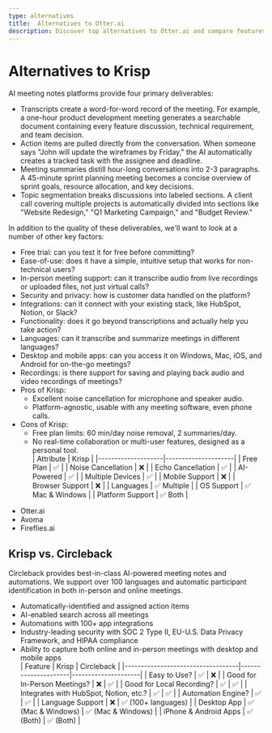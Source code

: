 ```yaml
---
type: alternatives
title:  Alternatives to Otter.ai  
description: Discover top alternatives to Otter.ai and compare features with Circleback. Make an informed choice for your transcription needs.
---
```


# Alternatives to Krisp    
AI meeting notes platforms provide four primary deliverables:  
  
* Transcripts create a word-for-word record of the meeting. For example, a one-hour product development meeting generates a searchable document containing every feature discussion, technical requirement, and team decision.  
* Action items are pulled directly from the conversation. When someone says "John will update the wireframes by Friday," the AI automatically creates a tracked task with the assignee and deadline.  
* Meeting summaries distill hour-long conversations into 2-3 paragraphs. A 45-minute sprint planning meeting becomes a concise overview of sprint goals, resource allocation, and key decisions.  
* Topic segmentation breaks discussions into labeled sections. A client call covering multiple projects is automatically divided into sections like "Website Redesign," "Q1 Marketing Campaign," and "Budget Review."  
  
In addition to the quality of these deliverables, we'll want to look at a number of other key factors:  
  
* Free trial: can you test it for free before committing?  
* Ease-of-use: does it have a simple, intuitive setup that works for non-technical users?  
* In-person meeting support: can it transcribe audio from live recordings or uploaded files, not just virtual calls?  
* Security and privacy: how is customer data handled on the platform?  
* Integrations: can it connect with your existing stack, like HubSpot, Notion, or Slack?  
* Functionality: does it go beyond transcriptions and actually help you take action?  
* Languages: can it transcribe and summarize meetings in different languages?  
* Desktop and mobile apps: can you access it on Windows, Mac, iOS, and Android for on-the-go meetings?  
* Recordings: is there support for saving and playing back audio and video recordings of meetings?    
* Pros of Krisp:
  * Excellent noise cancellation for microphone and speaker audio.
  * Platform-agnostic, usable with any meeting software, even phone calls.
* Cons of Krisp:
  * Free plan limits: 60 min/day noise removal, 2 summaries/day.
  * No real-time collaboration or multi-user features, designed as a personal tool.  
| Attribute          | Krisp               |
|--------------------|---------------------|
| Free Plan          | ✅                  |
| Noise Cancellation | ❌                  |
| Echo Cancellation  | ✅                  |
| AI-Powered         | ✅                  |
| Multiple Devices   | ✅                  |
| Mobile Support     | ❌                  |
| Browser Support    | ❌                  |
| Languages          | ✅ Multiple         |
| OS Support         | ✅ Mac & Windows    |
| Platform Support   | ✅ Both             |  
- Otter.ai
- Avoma
- Fireflies.ai  
## Krisp vs. Circleback  
Circleback provides best-in-class AI-powered meeting notes and automations. We support over 100 languages and automatic participant identification in both in-person and online meetings.  
  
* Automatically-identified and assigned action items  
* AI-enabled search across all meetings  
* Automations with 100+ app integrations  
* Industry-leading security with SOC 2 Type II, EU-U.S. Data Privacy Framework, and HIPAA compliance  
* Ability to capture both online and in-person meetings with desktop and mobile apps    
| Feature                           | Krisp               | Circleback          |
|-----------------------------------|---------------------|---------------------|
| Easy to Use?                       | ✅                   | ❌                   |
| Good for In-Person Meetings?       | ❌                   | ✅                   |
| Good for Local Recording?          | ✅                   | ✅                   |
| Integrates with HubSpot, Notion, etc.? | ✅                   | ✅                   |
| Automation Engine?                 | ✅                   | ✅                   |
| Language Support                   | ❌                   | ✅ (100+ languages) |
| Desktop App                        | ✅ (Mac & Windows)   | ✅ (Mac & Windows)   |
| iPhone & Android Apps              | ✅ (Both)            | ✅ (Both)            |